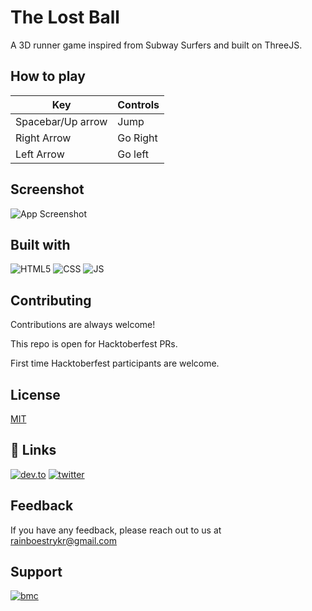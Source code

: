 
# The Lost Ball

A 3D runner game inspired from Subway Surfers and built on ThreeJS. 

## How to play 

|Key| Controls |
|--|--|
| Spacebar/Up arrow | Jump |
| Right Arrow | Go Right |
| Left Arrow | Go left |

## Screenshot

![App Screenshot](https://i.ibb.co/5GTLS9B/The-Lost-Ball.png)

  
## Built with 

![HTML5](https://img.shields.io/badge/HTML5-E34F26?style=for-the-badge&logo=html5&logoColor=white)
![CSS](https://img.shields.io/badge/CSS3-1572B6?style=for-the-badge&logo=css3&logoColor=white)
![JS](https://img.shields.io/badge/JavaScript-323330?style=for-the-badge&logo=javascript&logoColor=F7DF1E)

  
## Contributing

Contributions are always welcome!

This repo is open for Hacktoberfest PRs. 

First time Hacktoberfest participants are welcome.



  
## License

[MIT](https://choosealicense.com/licenses/mit/)

  
## 🔗 Links

[![dev.to](https://img.shields.io/badge/dev.to-0A0A0A?style=for-the-badge&logo=devdotto&logoColor=white)](https://www.dev.to/abhirajb)
[![twitter](https://img.shields.io/badge/twitter-1DA1F2?style=for-the-badge&logo=twitter&logoColor=white)](https://twitter.com/rainboestrykr)

  
## Feedback

If you have any feedback, please reach out to us at rainboestrykr@gmail.com

  
## Support

[![bmc](https://img.shields.io/badge/Buy_Me_A_Coffee-FFDD00?style=for-the-badge&logo=buy-me-a-coffee&logoColor=black)](https://buymeacoffee.com/rainboestrykr)

  
